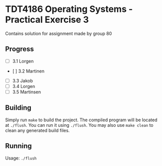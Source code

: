 # TDT4186 Operating Systems - Practical Exercise 3

Contains solution for assignment made by group 80

## Progress

- [ ] 3.1 Lorgen
- [ ] 3.2 Martinen
- [ ] 3.3 Jakob
- [ ] 3.4 Lorgen
- [ ] 3.5 Martinsen

## Building

Simply run `make` to build the project. The compiled program will be located at `./flush`. You can run it using `./flush`. You may also use `make clean` to clean any generated build files.

## Running

Usage: `./flush`
